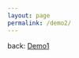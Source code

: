 ```yaml
---
layout: page
permalink: /demo2/
---
```


back: [Demo1](/openui5-demo)

<script type="text/javascript">
  sap.ui.getCore().attachInit(function () {
    var app = new sap.m.App("myApp", {
      initialPage: "page1"
    });
    var page1 = new sap.m.Page("page1", {
      title : "Hello World",
      showNavButton : false,
      content : new sap.m.Button({
        text : "Go to Page 2",
        press : function () {
          app.to("page2");
        }
      })
    });
    var page2 = new sap.m.Page("page2", {
      title : "Hello Page 2",
      showNavButton : true,
      navButtonPress : function () {
        app.back();
      }
    });
    app.addPage(page1).addPage(page2);
    app.placeAt("content");
  });
</script>